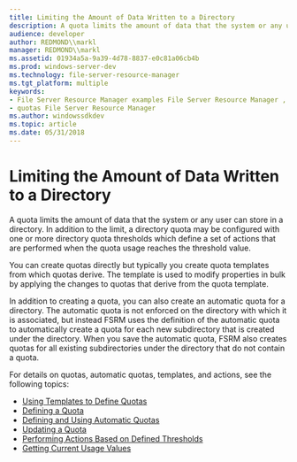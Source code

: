 ```yaml
---
title: Limiting the Amount of Data Written to a Directory
description: A quota limits the amount of data that the system or any user can store in a directory.
audience: developer
author: REDMOND\\markl
manager: REDMOND\\markl
ms.assetid: 01934a5a-9a39-4d78-8837-e0c81a06cb4b
ms.prod: windows-server-dev
ms.technology: file-server-resource-manager
ms.tgt_platform: multiple
keywords:
- File Server Resource Manager examples File Server Resource Manager , limiting the amount of data written to a directory
- quotas File Server Resource Manager
ms.author: windowssdkdev
ms.topic: article
ms.date: 05/31/2018
---
```


# Limiting the Amount of Data Written to a Directory

A quota limits the amount of data that the system or any user can store in a directory. In addition to the limit, a directory quota may be configured with one or more directory quota thresholds which define a set of actions that are performed when the quota usage reaches the threshold value.

You can create quotas directly but typically you create quota templates from which quotas derive. The template is used to modify properties in bulk by applying the changes to quotas that derive from the quota template.

In addition to creating a quota, you can also create an automatic quota for a directory. The automatic quota is not enforced on the directory with which it is associated, but instead FSRM uses the definition of the automatic quota to automatically create a quota for each new subdirectory that is created under the directory. When you save the automatic quota, FSRM also creates quotas for all existing subdirectories under the directory that do not contain a quota.

For details on quotas, automatic quotas, templates, and actions, see the following topics:

-   [Using Templates to Define Quotas](using-templates-to-define-quotas.md)
-   [Defining a Quota](defining-a-quota.md)
-   [Defining and Using Automatic Quotas](defining-and-using-automatic-quotas.md)
-   [Updating a Quota](updating-a-quota.md)
-   [Performing Actions Based on Defined Thresholds](performing-actions-based-on-defined-thresholds.md)
-   [Getting Current Usage Values](getting-current-usage-values.md)

 

 




